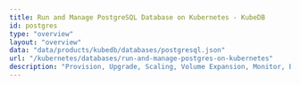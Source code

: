 ```yaml
---
title: Run and Manage PostgreSQL Database on Kubernetes - KubeDB
id: postgres
type: "overview"
layout: "overview"
data: "data/products/kubedb/databases/postgresql.json"
url: "/kubernetes/databases/run-and-manage-postgres-on-kubernetes"
description: "Provision, Upgrade, Scaling, Volume Expansion, Monitor, Backup & Restore, Security for PostgreSQL Databases in Kubernetes on any Public & Private Cloud"
---
```

